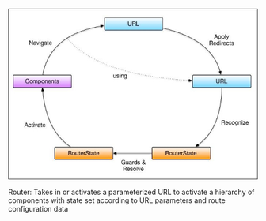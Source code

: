 ![alt text](images/angular_router.jpg "Angular router") <!-- .element: class="inline-with-content" -->

Router: Takes in or activates a parameterized URL to activate a hierarchy of components with state set according to URL parameters and route configuration data <!-- .element: class="fragment" data-fragment-index="1" -->